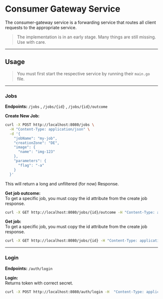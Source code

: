 # Consumer Gateway Service

The consumer-gateway service is a forwarding service that routes all client requests to the appropriate service. 

> The implementation is in an early stage. Many things are still missing. Use with care.
---
## Usage

> You must first start the respective service by running their `main.go` file.
---
### Jobs
**Endpoints:** `/jobs` , `/jobs/{id}` , `/jobs/{id}/outcome `

**Create New Job:**
```bash
curl -X POST http://localhost:8080/jobs \
  -H "Content-Type: application/json" \
  -d '{
    "jobName": "my-job",
    "creationZone": "DE",
    "image": {
      "name": "img-123"
    },
    "parameters": {
      "flag": "-a"
    }
  }'
``` 
This will return a long and unfiltered (for now) Response.

**Get job outcome:** <br>
To get a specific job, you must copy the id attribute from the create job response.
```bash
curl -X GET http://localhost:8080/jobs/{id}/outcome -H "Content-Type: application/json" 

```

**Get job:** <br>
To get a specific job, you must copy the id attribute from the create job response.
```bash
curl -X GET http://localhost:8080/jobs/{id} -H "Content-Type: application/json" 

```
---

### Login
**Endpoints:** `/auth/login`

**Login:**<br>
Returns token with correct secret.
```bash
curl -X POST http://localhost:8080/auth/login -H  "Content-Type: application/json" -d '{"secret": "this is so secret 123"}'
````